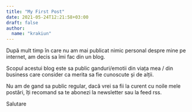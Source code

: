 ```yaml
---
title: "My First Post"
date: 2021-05-24T12:21:58+03:00
draft: false
author:
  name: "krakiun"
---
```




După mult timp în care nu am mai publicat nimic personal despre mine pe internet, am decis sa îmi fac din un blog.

Scopul acestui blog este sa public ganduri/emotii din viața mea / din business care consider ca merita sa fie cunoscute și de alții.

Nu am de gand sa public regular, dacă vrei sa fii la curent cu noile mele postări, îți recomand sa te abonezi la newsletter sau la feed rss.

Salutare

